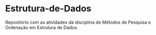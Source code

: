 # Estrutura-de-Dados
Repositório com as atividades da disciplina de Métodos de Pesquisa e Ordenação em Estrutura de Dados.
